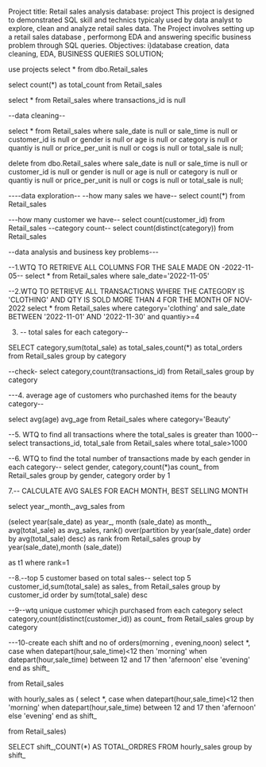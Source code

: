 Project title: Retail sales analysis
database: project
This project is designed to demonstrated SQL skill and technics typicaly used by data analyst to explore, clean and analyze retail sales data. The Project involves setting up a retail sales database , performong EDA and answering specific business problem through SQL queries.
Objectives:  i)database creation, data cleaning, EDA, BUSINESS QUERIES SOLUTION;

use projects
select * from dbo.Retail_sales

select count(*) as total_count from Retail_sales

select * from Retail_sales
where transactions_id is null

--data cleaning--

select * from Retail_sales
where sale_date is null
or
sale_time is null
or
customer_id is null
or
gender is null
or
age is null
or
category is null
or
quantiy is null
or
price_per_unit is null
or
cogs is null
or
total_sale is null;

delete from dbo.Retail_sales
where 
sale_date is null
or
sale_time is null
or
customer_id is null
or
gender is null
or
age is null
or
category is null
or
quantiy is null
or
price_per_unit is null
or
cogs is null
or
total_sale is null;


----data exploration--
--how many sales we have--
select count(*) from Retail_sales

---how many customer we have--
select count(customer_id) from Retail_sales
--category count--
select count(distinct(category)) from Retail_sales

--data analysis and business key problems---

--1.WTQ TO RETRIEVE ALL COLUMNS FOR THE SALE MADE ON -2022-11-05--
select * from Retail_sales
where sale_date='2022-11-05'

--2.WTQ TO RETRIEVE ALL TRANSACTIONS WHERE THE CATEGORY IS 'CLOTHING' AND QTY IS SOLD MORE THAN 4 FOR THE MONTH OF NOV-2022
select * from Retail_sales
where category='clothing'
and sale_date BETWEEN '2022-11-01' AND '2022-11-30' 
and quantiy>=4






3. -- total sales for each category--

SELECT category,sum(total_sale) as total_sales,count(*) as total_orders from Retail_sales
group by category

--check-
select category,count(transactions_id) from Retail_sales
group by category

  ---4.  average age of customers who purchashed items for the beauty category--

  select avg(age)  avg_age from Retail_sales
  where category='Beauty'

  --5. WTQ to find all transactions where the total_sales is greater than 1000--
  select transactions_id, total_sale from Retail_sales
  where total_sale>1000

  --6. WTQ to find the total number of transactions	made by each gender in each category--
  select  gender, category,count(*)as count_ from Retail_sales
  group by gender, category
  order by 1

  7.-- CALCULATE AVG SALES FOR EACH MONTH, BEST SELLING MONTH

  select 
  year_,month_,avg_sales
  from
  
  (select 
  year(sale_date) as year_,
 month (sale_date) as month_,
  avg(total_sale) as avg_sales, 
  rank() over(partition by year(sale_date) order by avg(total_sale) desc) as rank
 from Retail_sales
  group by year(sale_date),month (sale_date))

 as t1
  where rank=1


  --8.--top 5 customer based on total sales--
  select top 5 customer_id,sum(total_sale) as sales_ from Retail_sales
  group by customer_id 
  order by sum(total_sale) desc

  --9--wtq unique customer whicjh purchased from each category
  select category,count(distinct(customer_id)) as count_ from Retail_sales
  group by category

  ---10-create each shift and no of orders(morning , evening,noon)
  select *,
		case
		when datepart(hour,sale_time)<12 then 'morning'
		when datepart(hour,sale_time) between 12 and 17 then 'afernoon'
		else 'evening'
		end as shift_

   from Retail_sales


with hourly_sales as 
(
select *,
		case
		when datepart(hour,sale_time)<12 then 'morning'
		when datepart(hour,sale_time) between 12 and 17 then 'afernoon'
		else 'evening'
		end as shift_

   from Retail_sales)

   SELECT shift_,COUNT(*) AS TOTAL_ORDRES FROM hourly_sales
   group by  shift_



